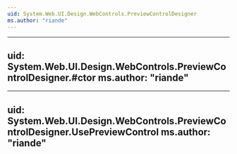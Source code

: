 ```yaml
---
uid: System.Web.UI.Design.WebControls.PreviewControlDesigner
ms.author: "riande"
---
```


---
uid: System.Web.UI.Design.WebControls.PreviewControlDesigner.#ctor
ms.author: "riande"
---

---
uid: System.Web.UI.Design.WebControls.PreviewControlDesigner.UsePreviewControl
ms.author: "riande"
---
